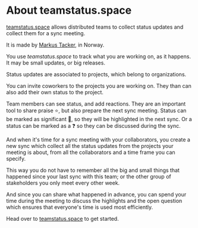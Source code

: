 # About teamstatus.space

[teamstatus.space](https://teamstatus.space/) allows distributed teams to collect status updates and collect them for a sync meeting.

It is made by [Markus Tacker](https://github.com/coderbyheart/), in Norway.

You use *teamstatus.space* to track what you are working on, as it happens. It may be small updates, or big releases.

Status updates are associated to projects, which belong to organizations.

You can invite coworkers to the projects you are working on. They than can also add their own status to the project.

Team members can see status, and add reactions. They are an important tool to share praise ⭐, but also prepare the next sync meeting. Status can be marked as significant 🚀, so they will be highlighted in the next sync. Or a status can be marked as a ❓ so they can be discussed during the sync.

And when it's time for a sync meeting with your collaborators, you create a new sync which collect all the status updates from the projects your meeting is about, from all the collaborators and a time frame you can specify.

This way you do not have to remember all the big and small things that happened since your last sync with this team; or the other group of stakeholders you only meet every other week.

And since you can share what happened in advance, you can spend your time during the meeting to discuss the highlights and the open question which ensures that everyone's time is used most efficiently.

Head over to [teamstatus.space](https://teamstatus.space/) to get started.
